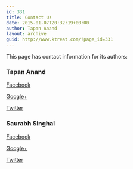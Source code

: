 ```yaml
---
id: 331
title: Contact Us
date: 2015-01-07T20:32:19+00:00
author: Tapan Anand
layout: archive
guid: http://www.ktreat.com/?page_id=331
---
```

This page has contact information for its authors:

### Tapan Anand

<a title="Tapan Anand | Facebook" href="https://www.facebook.com/tapan.anand" target="_blank">Facebook</a>
  
<a title="Tapan Anand | Google Plus " href="https://plus.google.com/+TapanAnand/" target="_blank">Google+</a>
  
 <a title="Tapan Anand | Twitter" href="https://twitter.com/tapan_anand" target="_blank">Twitter</a>

### Saurabh Singhal

<a title="Saurabh Singhal | Facebook" href="https://www.facebook.com/singhal.saurabh.mnnit" target="_blank">Facebook</a>
  
 <a title="Google+ | Saurabh Singhal" href="https://plus.google.com/113414674867418875977/" target="_blank">Google+</a>
  
<a title="Saurabh Singhal | Twitter" href="http://www.twitter.com/crisronist" target="_blank">Twitter</a>